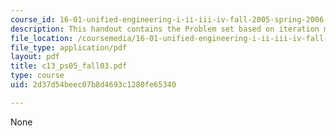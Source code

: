 ```yaml
---
course_id: 16-01-unified-engineering-i-ii-iii-iv-fall-2005-spring-2006
description: This handout contains the Problem set based on iteration method.
file_location: /coursemedia/16-01-unified-engineering-i-ii-iii-iv-fall-2005-spring-2006/2d37d54beec07b8d4693c1280fe65340_c13_ps05_fall03.pdf
file_type: application/pdf
layout: pdf
title: c13_ps05_fall03.pdf
type: course
uid: 2d37d54beec07b8d4693c1280fe65340

---
```

None